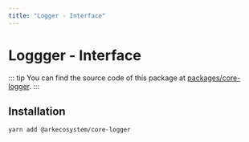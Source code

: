 ```yaml
---
title: "Logger - Interface"
---
```


# Loggger - Interface

::: tip
You can find the source code of this package at [packages/core-logger](https://github.com/ArkEcosystem/core/tree/develop/packages/core-logger).
:::

## Installation

```bash
yarn add @arkecosystem/core-logger
```

